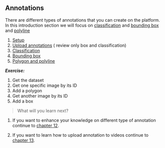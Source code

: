 ## Annotations

There are different types of annotations that you can create on the platform. 
In this introduction section we will focus on [classification](https://dataloop.ai/docs/classify-item)
and [bounding box](https://dataloop.ai/docs/create-bounding-box) and [polyline](https://dataloop.ai/docs/create-polygon)

1. [Setup](../tutorials/annotations_image/setup/chapter.md)
2. [Upload annotations](../tutorials/getting_started/sdk_overview/chapter.md#annotating-items) ( review only box and classification)
3. [Classification](../tutorials/annotations_image/classification_point_and_pose/chapter.md)
4. [Bounding box](../tutorials/annotations_image/bounding_box_and_cuboid/chapter.md)
5. [Polygon and polyline](../tutorials/annotations_image/polygon_and_polyline/chapter.md)


 
***Exercise:***

1. Get the dataset 
2. Get one specific image by its ID
3. Add a polygon
4. Get another image by its ID
5. Add a box




> What will you learn next? 

1. If you want to enhance your knowledge on different type of annotation continue to [chapter 12](part_12_annotations_advanced.md).

2. If you want to learn how to upload annotation to videos continue to [chapter 13](part_13_annotations_on_video.md).



